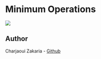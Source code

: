 # Minimum Operations

<img src="https://files.realpython.com/media/Pythons-min-and-max-With-Examples_Watermarked.433c199670d0.jpg">

## Author

Charjaoui Zakaria - [Github](https://github.com/Zakry27)
